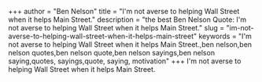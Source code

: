 +++
author = "Ben Nelson"
title = "I'm not averse to helping Wall Street when it helps Main Street."
description = "the best Ben Nelson Quote: I'm not averse to helping Wall Street when it helps Main Street."
slug = "im-not-averse-to-helping-wall-street-when-it-helps-main-street"
keywords = "I'm not averse to helping Wall Street when it helps Main Street.,ben nelson,ben nelson quotes,ben nelson quote,ben nelson sayings,ben nelson saying,quotes, sayings,quote, saying, motivation"
+++
I'm not averse to helping Wall Street when it helps Main Street.
